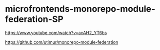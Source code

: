 # microfrontends-monorepo-module-federation-SP

https://www.youtube.com/watch?v=acAH2_YT6bs

https://github.com/utimur/monorepo-module-federation
